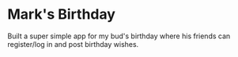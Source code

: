 # Mark's Birthday

Built a  super simple app for my bud's birthday where his friends can register/log in and post birthday wishes.
